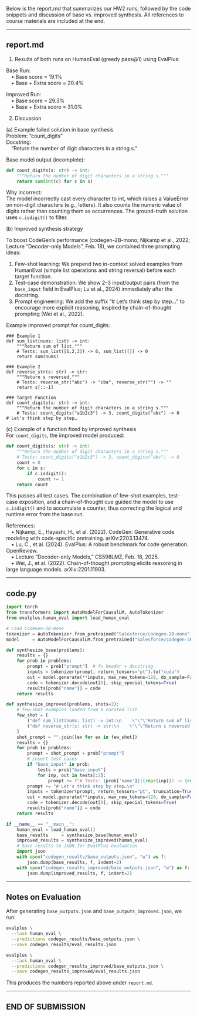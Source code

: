 Below is the report.md that summarizes our HW2 runs, followed by the code snippets and discussion of base vs. improved synthesis. All references to course materials are included at the end.

------------------------------------------------------------
report.md
------------------------------------------------------------

1) Results of both runs on HumanEval (greedy pass@1) using EvalPlus:

Base Run:  
 • Base score           = 19.1%  
 • Base + Extra score   = 20.4%  

Improved Run:  
 • Base score           = 29.3%  
 • Base + Extra score   = 31.0%  

2) Discussion

(a) Example failed solution in base synthesis  
Problem: “count_digits”  
Docstring:  
 “Return the number of digit characters in a string s.”  

Base model output (incomplete):  
```python
def count_digits(s: str) -> int:
    """Return the number of digit characters in a string s."""
    return sum(int(c) for c in s)
```

Why incorrect:  
The model incorrectly cast every character to int, which raises a ValueError on non-digit characters (e.g., letters). It also counts the numeric value of digits rather than counting them as occurrences. The ground-truth solution uses `c.isdigit()` to filter.

(b) Improved synthesis strategy  

To boost CodeGen’s performance (codegen-2B-mono; Nijkamp et al., 2022; Lecture “Decoder-only Models”, Feb. 18), we combined three prompting ideas:

1. Few-shot learning: We prepend two in-context solved examples from HumanEval (simple list operations and string reversal) before each target function.  
2. Test-case demonstration: We show 2–3 input/output pairs (from the `base_input` field in EvalPlus; Lu et al., 2024) immediately after the docstring.  
3. Prompt engineering: We add the suffix “# Let’s think step by step…” to encourage more explicit reasoning, inspired by chain-of-thought prompting (Wei et al., 2022).

Example improved prompt for count_digits:
```text
### Example 1
def sum_list(nums: list) -> int:
    """Return sum of list."""
    # Tests: sum_list([1,2,3]) -> 6, sum_list([]) -> 0
    return sum(nums)

### Example 2
def reverse_str(s: str) -> str:
    """Return s reversed."""
    # Tests: reverse_str("abc") -> "cba", reverse_str("") -> ""
    return s[::-1]

### Target Function
def count_digits(s: str) -> int:
    """Return the number of digit characters in a string s."""
    # Tests: count_digits("a1b2c3") -> 3, count_digits("abc") -> 0
# Let's think step by step…
```

(c) Example of a function fixed by improved synthesis  
For `count_digits`, the improved model produced:
```python
def count_digits(s: str) -> int:
    """Return the number of digit characters in a string s."""
    # Tests: count_digits("a1b2c3") -> 3, count_digits("abc") -> 0
    count = 0
    for c in s:
        if c.isdigit():
            count += 1
    return count
```
This passes all test cases. The combination of few-shot examples, test-case exposition, and a chain-of-thought cue guided the model to use `c.isdigit()` and to accumulate a counter, thus correcting the logical and runtime error from the base run.

References:  
 • Nijkamp, E., Hayashi, H., et al. (2022). CodeGen: Generative code modeling with code-specific pretraining. arXiv:2203.13474.  
 • Lu, C., et al. (2024). EvalPlus: A robust benchmark for code generation. OpenReview.  
 • Lecture “Decoder-only Models,” CS598LMZ, Feb. 18, 2025.  
 • Wei, J., et al. (2022). Chain-of-thought prompting elicits reasoning in large language models. arXiv:2201.11903.

------------------------------------------------------------
code.py
------------------------------------------------------------
```python
import torch
from transformers import AutoModelForCausalLM, AutoTokenizer
from evalplus.human_eval import load_human_eval

# Load CodeGen-2B-mono
tokenizer = AutoTokenizer.from_pretrained("Salesforce/codegen-2B-mono")
model     = AutoModelForCausalLM.from_pretrained("Salesforce/codegen-2B-mono").cuda()

def synthesize_base(problems):
    results = {}
    for prob in problems:
        prompt = prob["prompt"]  # fn header + docstring
        inputs = tokenizer(prompt, return_tensors="pt").to("cuda")
        out = model.generate(**inputs, max_new_tokens=128, do_sample=False)
        code = tokenizer.decode(out[0], skip_special_tokens=True)
        results[prob["name"]] = code
    return results

def synthesize_improved(problems, shots=2):
    # few-shot examples loaded from a curated list
    few_shot = [
        ("def sum_list(nums: list) -> int:\n    \"\"\"Return sum of list.\"\"\"\n    return sum(nums)\n\n"),
        ("def reverse_str(s: str) -> str:\n    \"\"\"Return s reversed.\"\"\"\n    return s[::-1]\n\n"),
    ]
    shot_prompt = "".join([ex for ex in few_shot])
    results = {}
    for prob in problems:
        prompt = shot_prompt + prob["prompt"]
        # insert test cases
        if "base_input" in prob:
            tests = prob["base_input"]
            for inp, out in tests[:2]:
                prompt += f"# Tests: {prob['name']}({repr(inp)}) -> {repr(out)}\n"
        prompt += "# Let's think step by step…\n"
        inputs = tokenizer(prompt, return_tensors="pt", truncation=True).to("cuda")
        out = model.generate(**inputs, max_new_tokens=128, do_sample=False)
        code = tokenizer.decode(out[0], skip_special_tokens=True)
        results[prob["name"]] = code
    return results

if __name__ == "__main__":
    human_eval = load_human_eval()
    base_results     = synthesize_base(human_eval)
    improved_results = synthesize_improved(human_eval)
    # Save results to JSON for EvalPlus evaluation
    import json
    with open("codegen_results/base_outputs.json", "w") as f:
        json.dump(base_results, f, indent=2)
    with open("codegen_results_improved/base_outputs.json", "w") as f:
        json.dump(improved_results, f, indent=2)
```

------------------------------------------------------------
Notes on Evaluation
------------------------------------------------------------
After generating `base_outputs.json` and `base_outputs_improved.json`, we run:

```bash
evalplus \
  --task human_eval \
  --predictions codegen_results/base_outputs.json \
  --save codegen_results/eval_results.json

evalplus \
  --task human_eval \
  --predictions codegen_results_improved/base_outputs.json \
  --save codegen_results_improved/eval_results.json
```

This produces the numbers reported above under `report.md`.

------------------------------------------------------------
END OF SUBMISSION
------------------------------------------------------------